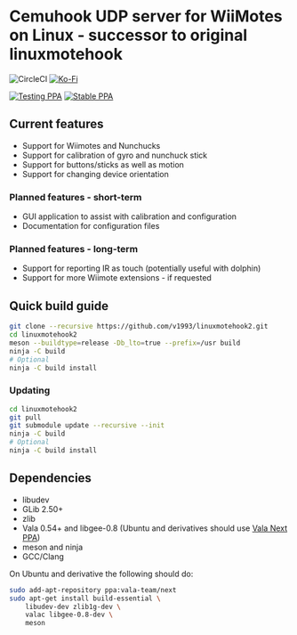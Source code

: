 # Cemuhook UDP server for WiiMotes on Linux - successor to original linuxmotehook

![CircleCI](https://img.shields.io/circleci/build/github/v1993/linuxmotehook2)
[![Ko-Fi](https://img.shields.io/badge/support-Ko--Fi-brightgreen)](https://ko-fi.com/v19930312)

[![Testing PPA](https://img.shields.io/badge/Nightly%20builds-PPA-orange?style=for-the-badge)](https://launchpad.net/~v19930312/+archive/ubuntu/linuxmotehook2-testing)
[![Stable PPA](https://img.shields.io/badge/Stable%20builds-PPA-orange?style=for-the-badge)](https://launchpad.net/~v19930312/+archive/ubuntu/linuxmotehook2)

## Current features

* Support for Wiimotes and Nunchucks
* Support for calibration of gyro and nunchuck stick
* Support for buttons/sticks as well as motion
* Support for changing device orientation

### Planned features - short-term

* GUI application to assist with calibration and configuration
* Documentation for configuration files

### Planned features - long-term

* Support for reporting IR as touch (potentially useful with dolphin)
* Support for more Wiimote extensions - if requested

## Quick build guide

```bash
git clone --recursive https://github.com/v1993/linuxmotehook2.git
cd linuxmotehook2
meson --buildtype=release -Db_lto=true --prefix=/usr build
ninja -C build
# Optional
ninja -C build install
```

### Updating
```bash
cd linuxmotehook2
git pull
git submodule update --recursive --init
ninja -C build
# Optional
ninja -C build install
```

## Dependencies
* libudev
* GLib 2.50+
* zlib
* Vala 0.54+ and libgee-0.8 (Ubuntu and derivatives should use [Vala Next PPA](https://launchpad.net/~vala-team/+archive/ubuntu/next))
* meson and ninja
* GCC/Clang

On Ubuntu and derivative the following should do:

```bash
sudo add-apt-repository ppa:vala-team/next
sudo apt-get install build-essential \
    libudev-dev zlib1g-dev \
    valac libgee-0.8-dev \  
    meson
```
